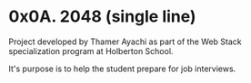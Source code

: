 # 0x0A. 2048 (single line)

Project developed by Thamer Ayachi as part of the Web Stack specialization program at Holberton School.

It's purpose is to help the student prepare for job interviews.
